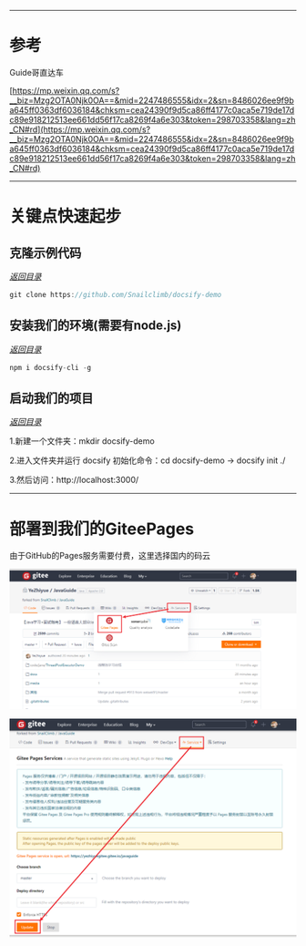 
---

# 参考

Guide哥直达车

[https://mp.weixin.qq.com/s?__biz=Mzg2OTA0Njk0OA==&mid=2247486555&idx=2&sn=8486026ee9f9ba645ff0363df6036184&chksm=cea24390f9d5ca86ff4177c0aca5e719de17dc89e918212513ee661dd56f17ca8269f4a6e303&token=298703358&lang=zh_CN#rd](https://mp.weixin.qq.com/s?__biz=Mzg2OTA0Njk0OA==&mid=2247486555&idx=2&sn=8486026ee9f9ba645ff0363df6036184&chksm=cea24390f9d5ca86ff4177c0aca5e719de17dc89e918212513ee661dd56f17ca8269f4a6e303&token=298703358&lang=zh_CN#rd)

---

# 关键点快速起步

## 克隆示例代码

*<a href="#_top" rel="nofollow" target="_self">返回目录</a>*

```java
git clone https://github.com/Snailclimb/docsify-demo
```

## 安装我们的环境(需要有node.js)

*<a href="#_top" rel="nofollow" target="_self">返回目录</a>*

```java
npm i docsify-cli -g
```

## 启动我们的项目

*<a href="#_top" rel="nofollow" target="_self">返回目录</a>*

1.新建一个文件夹：mkdir docsify-demo

2.进入文件夹并运行 docsify 初始化命令：cd docsify-demo -> docsify init ./

3.然后访问：http://localhost:3000/

---

# 部署到我们的GiteePages

由于GitHub的Pages服务需要付费，这里选择国内的码云

![](../../../media/pictures/yezhiyue/giteepages.png)

![](../../../media/pictures/yezhiyue/giteepage2.png)




